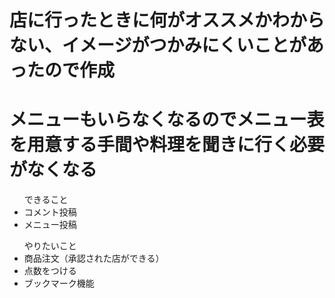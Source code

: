 <h1>店に行ったときに何がオススメかわからない、イメージがつかみにくいことがあったので作成</h1>
<h1>メニューもいらなくなるのでメニュー表を用意する手間や料理を聞きに行く必要がなくなる</h1>

<ul>できること
<li>コメント投稿</li>
<li>メニュー投稿</li>
</ul>

<ul>やりたいこと
<li>商品注文（承認された店ができる）</li>
<li>点数をつける</li>
<li>ブックマーク機能</li>
</ul>
